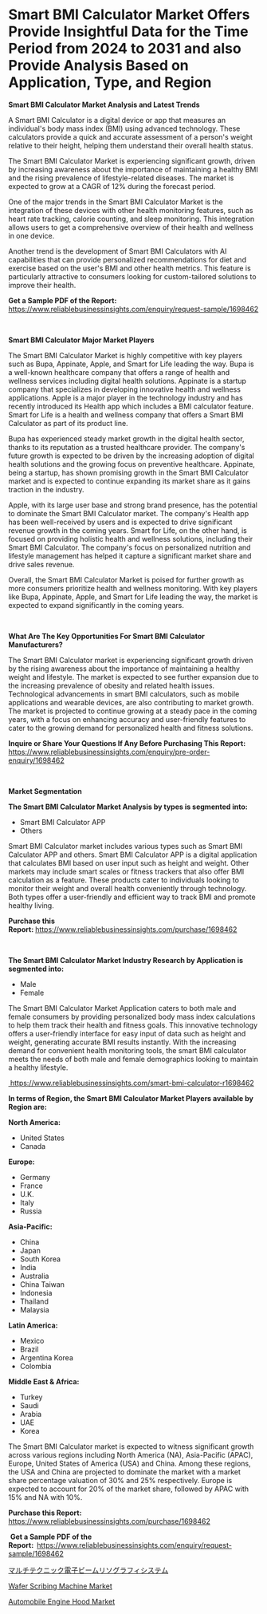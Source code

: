 <p><h1>Smart BMI Calculator Market Offers Provide Insightful Data for the Time Period from 2024 to 2031 and also Provide Analysis Based on Application, Type, and Region</h1></p><p><strong>Smart BMI Calculator Market Analysis and Latest Trends</strong></p>
<p><p>A Smart BMI Calculator is a digital device or app that measures an individual's body mass index (BMI) using advanced technology. These calculators provide a quick and accurate assessment of a person's weight relative to their height, helping them understand their overall health status.</p><p>The Smart BMI Calculator Market is experiencing significant growth, driven by increasing awareness about the importance of maintaining a healthy BMI and the rising prevalence of lifestyle-related diseases. The market is expected to grow at a CAGR of 12% during the forecast period.</p><p>One of the major trends in the Smart BMI Calculator Market is the integration of these devices with other health monitoring features, such as heart rate tracking, calorie counting, and sleep monitoring. This integration allows users to get a comprehensive overview of their health and wellness in one device.</p><p>Another trend is the development of Smart BMI Calculators with AI capabilities that can provide personalized recommendations for diet and exercise based on the user's BMI and other health metrics. This feature is particularly attractive to consumers looking for custom-tailored solutions to improve their health.</p></p>
<p><strong>Get a Sample PDF of the Report:&nbsp;</strong> <a href="https://www.reliablebusinessinsights.com/enquiry/request-sample/1698462">https://www.reliablebusinessinsights.com/enquiry/request-sample/1698462</a></p>
<p>&nbsp;</p>
<p><strong>Smart BMI Calculator Major Market Players</strong></p>
<p><p>The Smart BMI Calculator Market is highly competitive with key players such as Bupa, Appinate, Apple, and Smart for Life leading the way. Bupa is a well-known healthcare company that offers a range of health and wellness services including digital health solutions. Appinate is a startup company that specializes in developing innovative health and wellness applications. Apple is a major player in the technology industry and has recently introduced its Health app which includes a BMI calculator feature. Smart for Life is a health and wellness company that offers a Smart BMI Calculator as part of its product line.</p><p>Bupa has experienced steady market growth in the digital health sector, thanks to its reputation as a trusted healthcare provider. The company's future growth is expected to be driven by the increasing adoption of digital health solutions and the growing focus on preventive healthcare. Appinate, being a startup, has shown promising growth in the Smart BMI Calculator market and is expected to continue expanding its market share as it gains traction in the industry. </p><p>Apple, with its large user base and strong brand presence, has the potential to dominate the Smart BMI Calculator market. The company's Health app has been well-received by users and is expected to drive significant revenue growth in the coming years. Smart for Life, on the other hand, is focused on providing holistic health and wellness solutions, including their Smart BMI Calculator. The company's focus on personalized nutrition and lifestyle management has helped it capture a significant market share and drive sales revenue.</p><p>Overall, the Smart BMI Calculator Market is poised for further growth as more consumers prioritize health and wellness monitoring. With key players like Bupa, Appinate, Apple, and Smart for Life leading the way, the market is expected to expand significantly in the coming years.</p></p>
<p>&nbsp;</p>
<p><strong>What Are The Key Opportunities For Smart BMI Calculator Manufacturers?</strong></p>
<p><p>The Smart BMI Calculator market is experiencing significant growth driven by the rising awareness about the importance of maintaining a healthy weight and lifestyle. The market is expected to see further expansion due to the increasing prevalence of obesity and related health issues. Technological advancements in smart BMI calculators, such as mobile applications and wearable devices, are also contributing to market growth. The market is projected to continue growing at a steady pace in the coming years, with a focus on enhancing accuracy and user-friendly features to cater to the growing demand for personalized health and fitness solutions.</p></p>
<p><strong>Inquire or Share Your Questions If Any Before Purchasing This Report:</strong> <a href="https://www.reliablebusinessinsights.com/enquiry/pre-order-enquiry/1698462">https://www.reliablebusinessinsights.com/enquiry/pre-order-enquiry/1698462</a></p>
<p>&nbsp;</p>
<p><strong>Market Segmentation</strong></p>
<p><strong>The Smart BMI Calculator Market Analysis by types is segmented into:</strong></p>
<p><ul><li>Smart BMI Calculator APP</li><li>Others</li></ul></p>
<p><p>Smart BMI Calculator market includes various types such as Smart BMI Calculator APP and others. Smart BMI Calculator APP is a digital application that calculates BMI based on user input such as height and weight. Other markets may include smart scales or fitness trackers that also offer BMI calculation as a feature. These products cater to individuals looking to monitor their weight and overall health conveniently through technology. Both types offer a user-friendly and efficient way to track BMI and promote healthy living.</p></p>
<p><strong>Purchase this Report:&nbsp;</strong><a href="https://www.reliablebusinessinsights.com/purchase/1698462">https://www.reliablebusinessinsights.com/purchase/1698462</a></p>
<p>&nbsp;</p>
<p><strong>The Smart BMI Calculator Market Industry Research by Application is segmented into:</strong></p>
<p><ul><li>Male</li><li>Female</li></ul></p>
<p><p>The Smart BMI Calculator Market Application caters to both male and female consumers by providing personalized body mass index calculations to help them track their health and fitness goals. This innovative technology offers a user-friendly interface for easy input of data such as height and weight, generating accurate BMI results instantly. With the increasing demand for convenient health monitoring tools, the smart BMI calculator meets the needs of both male and female demographics looking to maintain a healthy lifestyle.</p></p>
<p><a href="https://www.reliablebusinessinsights.com/smart-bmi-calculator-r1698462">&nbsp;https://www.reliablebusinessinsights.com/smart-bmi-calculator-r1698462</a></p>
<p><strong>In terms of Region, the Smart BMI Calculator Market Players available by Region are:</strong></p>
<p>
    <p> <strong> North America: </strong>
        <ul>
            <li>United States</li>
            <li>Canada</li>
        </ul>
        </p> 
    <p> <strong> Europe: </strong>
        <ul>
            <li>Germany</li>
            <li>France</li>
            <li>U.K.</li>
            <li>Italy</li>
            <li>Russia</li>
        </ul>
        </p> 
    <p> <strong> Asia-Pacific: </strong>
        <ul>
            <li>China</li>
            <li>Japan</li>
            <li>South Korea</li>
            <li>India</li>
            <li>Australia</li>
            <li>China Taiwan</li>
            <li>Indonesia</li>
            <li>Thailand</li>
            <li>Malaysia</li>
        </ul>
        </p> 
    <p> <strong> Latin America: </strong>
        <ul>
            <li>Mexico</li>
            <li>Brazil</li>
            <li>Argentina Korea</li>
            <li>Colombia</li>
        </ul>
        </p> 
    <p> <strong> Middle East & Africa: </strong>
        <ul>
            <li>Turkey</li>
            <li>Saudi</li>
            <li>Arabia</li>
            <li>UAE</li>
            <li>Korea</li>
        </ul>
    </p>
    </p>
<p><p>The Smart BMI Calculator market is expected to witness significant growth across various regions including North America (NA), Asia-Pacific (APAC), Europe, United States of America (USA) and China. Among these regions, the USA and China are projected to dominate the market with a market share percentage valuation of 30% and 25% respectively. Europe is expected to account for 20% of the market share, followed by APAC with 15% and NA with 10%.</p></p>
<p><strong>Purchase this Report: </strong><a href="https://www.reliablebusinessinsights.com/purchase/1698462">https://www.reliablebusinessinsights.com/purchase/1698462</a></p>
<p>&nbsp;<strong>Get a Sample PDF of the Report:&nbsp;&nbsp;</strong><a href="https://www.reliablebusinessinsights.com/enquiry/request-sample/1698462">https://www.reliablebusinessinsights.com/enquiry/request-sample/1698462</a></p>
<p><strong></strong></p>
<p><p><a href="https://github.com/VinceMarvin1/Market-Research-Report-List-1/blob/main/5082748124515.md">マルチテクニック電子ビームリソグラフィシステム</a></p><p><a href="https://github.com/LaceyZemlak1/Market-Research-Report-List-1/blob/main/wafer-scribing-machine-market.md">Wafer Scribing Machine Market</a></p><p><a href="https://github.com/Airanohannonzb68e5pb53oc1/Market-Research-Report-List-2/blob/main/automobile-engine-hood-market.md">Automobile Engine Hood Market</a></p></p>